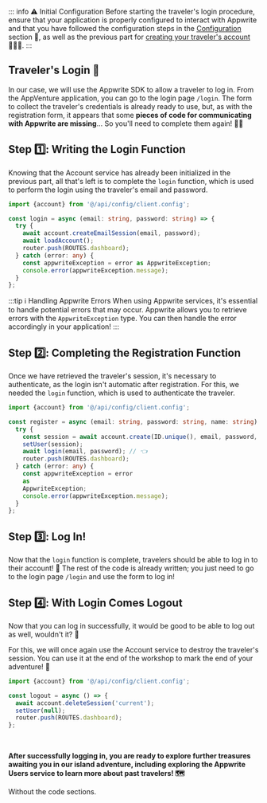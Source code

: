 <Hero
title="Traveler's Login 🔐"
image="/assets/workshop/authentication/house-island.jpeg"
description="We've arrived in front of the building, the next step in our journey: traveler's login.
Before we can unlock the clue that awaits us, we need to access our application while being
logged in. In this section, we'll explore in detail the login and logout process and how it
can be managed with Appwrite 🔐."
/>

::: info ⚠️ Initial Configuration
Before starting the traveler's login procedure, ensure that your application is properly
configured to interact with Appwrite and that you have followed the configuration steps in the
[Configuration](/workshop/configuration/appwrite-configuration) section 📝, as well as the
previous part for [creating your traveler's account](/workshop/authentication/register) 👩🏼‍✈️.
:::

## Traveler's Login 🚪

In our case, we will use the Appwrite SDK to allow a traveler to log in. From the AppVenture
application, you can go to the login page `/login`. The form to collect the traveler's
credentials is already ready to use, but, as with the registration form, it appears that some
**pieces of code for communicating with Appwrite are missing**... So you'll need to complete them
again! 🧑‍🔧

## Step 1️⃣: Writing the Login Function

Knowing that the Account service has already been initialized in the previous part, all that's
left is to complete the `login` function, which is used to perform the login using the traveler's
email and password.

<Solution>

```ts
import {account} from '@/api/config/client.config';

const login = async (email: string, password: string) => {
  try {
    await account.createEmailSession(email, password);
    await loadAccount();
    router.push(ROUTES.dashboard);
  } catch (error: any) {
    const appwriteException = error as AppwriteException;
    console.error(appwriteException.message);
  }
};
```

</Solution>

:::tip ℹ️ Handling Appwrite Errors
When using Appwrite services, it's essential to handle potential errors that may occur. Appwrite
allows you to retrieve errors with the `AppwriteException` type. You can then handle the error
accordingly in your application!
:::

## Step 2️⃣: Completing the Registration Function

Once we have retrieved the traveler's session, it's necessary to authenticate, as
the login isn't automatic after registration. For this, we needed the `login` function, which is
used to authenticate the traveler.

<Solution>

```ts
import {account} from '@/api/config/client.config';

const register = async (email: string, password: string, name: string) => {
  try {
    const session = await account.create(ID.unique(), email, password, name);
    setUser(session);
    await login(email, password); // 👈
    router.push(ROUTES.dashboard);
  } catch (error: any) {
    const appwriteException = error
    as
    AppwriteException;
    console.error(appwriteException.message);
  }
};
```

</Solution>

## Step 3️⃣: Log In!

Now that the `login` function is complete, travelers should be able to log in to their account!
🥳 The rest of the code is already written; you just need to go to the login page `/login` and use
the form to log in!

## Step 4️⃣: With Login Comes Logout

Now that you can log in successfully, it would be good to be able to log out as well, wouldn't it? 🤔

For this, we will once again use the Account service to destroy the traveler's session. You can use it
at the end of the workshop to mark the end of your adventure! 🏁

<Solution>

```ts
import {account} from '@/api/config/client.config';

const logout = async () => {
  await account.deleteSession('current');
  setUser(null);
  router.push(ROUTES.dashboard);
};
```

</Solution>

<br />

**After successfully logging in, you are ready to explore further treasures awaiting you in our island
adventure, including exploring the Appwrite Users service to learn more about past travelers! 🗺️**

Without the code sections.

